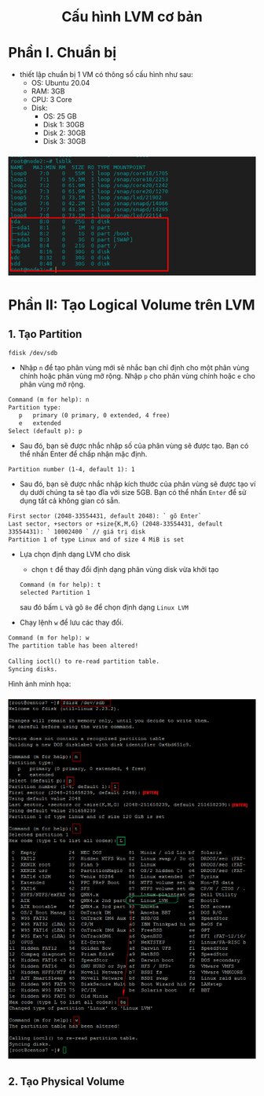 <h1 align="center">Cấu hình LVM cơ bản</h1>

# Phần I. Chuẩn bị
- thiết lập chuẩn bị 1 VM có thông số cấu hình như sau:
  - OS: Ubuntu 20.04
  - RAM: 3GB
  - CPU: 3 Core
  - Disk: 
    - OS: 25 GB
    - Disk 1: 30GB
    - Disk 2: 30GB
    - Disk 3: 30GB

 
<h3 align="center"><img src="../../03-Images/document/58.png"></h3>

# Phần II: Tạo Logical Volume trên LVM

## 1. Tạo Partition

```
fdisk /dev/sdb
```

- Nhập `n` để tạo phân vùng mới sẽ nhắc bạn chỉ định cho một phân vùng chính hoặc phân vùng mở rộng. Nhập `p` cho phân vùng chính hoặc `e` cho phân vùng mở rộng.

```
Command (m for help): n
Partition type:
   p   primary (0 primary, 0 extended, 4 free)
   e   extended
Select (default p): p
```
- Sau đó, bạn sẽ được nhắc nhập số của phân vùng sẽ được tạo. Bạn có thể nhấn Enter để chấp nhận mặc định.
```
Partition number (1-4, default 1): 1
```

- Sau đó, bạn sẽ được nhắc nhập kích thước của phân vùng sẽ được tạo ví dụ dưới chúng ta sẽ tạo đĩa với size 5GB. Bạn có thể nhấn `Enter` để sử dụng tất cả không gian có sẵn.

```
First sector (2048-33554431, default 2048): ` gõ Enter`
Last sector, +sectors or +size{K,M,G} (2048-33554431, default 33554431): ` 10002400 ` // giá trị disk 
Partition 1 of type Linux and of size 4 MiB is set
```
- Lựa chọn định dạng LVM cho disk
  - chọn `t` để thay đổi định dạng phân vùng disk vừa khởi tạo

  ```
  Command (m for help): t
  selected Partition 1
  ```
  sau đó bấm `L` và gõ `8e` để chọn định dạng `Linux LVM`

- Chạy lệnh  `w` để lưu các thay đổi.
```
Command (m for help): w
The partition table has been altered!

Calling ioctl() to re-read partition table.
Syncing disks.
```

Hình ảnh minh họa:

<h3 align="center"><img src="../../03-Images/document/flisk.png"></h3>

## 2. Tạo Physical Volume
